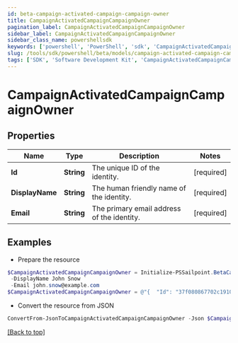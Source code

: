 ```yaml
---
id: beta-campaign-activated-campaign-campaign-owner
title: CampaignActivatedCampaignCampaignOwner
pagination_label: CampaignActivatedCampaignCampaignOwner
sidebar_label: CampaignActivatedCampaignCampaignOwner
sidebar_class_name: powershellsdk
keywords: ['powershell', 'PowerShell', 'sdk', 'CampaignActivatedCampaignCampaignOwner', 'BetaCampaignActivatedCampaignCampaignOwner'] 
slug: /tools/sdk/powershell/beta/models/campaign-activated-campaign-campaign-owner
tags: ['SDK', 'Software Development Kit', 'CampaignActivatedCampaignCampaignOwner', 'BetaCampaignActivatedCampaignCampaignOwner']
---
```



# CampaignActivatedCampaignCampaignOwner

## Properties

Name | Type | Description | Notes
------------ | ------------- | ------------- | -------------
**Id** | **String** | The unique ID of the identity. | [required]
**DisplayName** | **String** | The human friendly name of the identity. | [required]
**Email** | **String** | The primary email address of the identity. | [required]

## Examples

- Prepare the resource
```powershell
$CampaignActivatedCampaignCampaignOwner = Initialize-PSSailpoint.BetaCampaignActivatedCampaignCampaignOwner  -Id 37f080867702c1910177031320c40n27 `
 -DisplayName John Snow `
 -Email john.snow@example.com
$CampaignActivatedCampaignCampaignOwner = @"{  "Id": "37f080867702c1910177031320c40n27", "DisplayName": "John Snow", "Email": "john.snow@example.com" }"@
```

- Convert the resource from JSON
```powershell
ConvertFrom-JsonToCampaignActivatedCampaignCampaignOwner -Json $CampaignActivatedCampaignCampaignOwner
```


[[Back to top]](#) 

